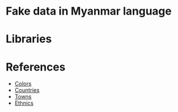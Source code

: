 # Fake data in Myanmar language

# Libraries

# References

- [Colors](https://my.wikipedia.org/wiki/%E1%80%A1%E1%80%9B%E1%80%B1%E1%80%AC%E1%80%84%E1%80%BA)
- [Countries](https://my.wikipedia.org/wiki/%E1%80%A1%E1%80%81%E1%80%BB%E1%80%AF%E1%80%95%E1%80%BA%E1%80%A1%E1%80%81%E1%80%BC%E1%80%AC_%E1%80%A1%E1%80%AC%E1%80%8F%E1%80%AC%E1%80%95%E1%80%AD%E1%80%AF%E1%80%84%E1%80%BA_%E1%80%94%E1%80%AD%E1%80%AF%E1%80%84%E1%80%BA%E1%80%84%E1%80%B6%E1%80%99%E1%80%BB%E1%80%AC%E1%80%B8%E1%80%85%E1%80%AC%E1%80%9B%E1%80%84%E1%80%BA%E1%80%B8)
- [Towns](https://my.wikipedia.org/wiki/%E1%80%99%E1%80%BC%E1%80%94%E1%80%BA%E1%80%99%E1%80%AC%E1%80%94%E1%80%AD%E1%80%AF%E1%80%84%E1%80%BA%E1%80%84%E1%80%B6%E1%80%9B%E1%80%BE%E1%80%AD_%E1%80%99%E1%80%BC%E1%80%AD%E1%80%AF%E1%80%B7%E1%80%99%E1%80%BB%E1%80%AC%E1%80%B8)
- [Ethnics](https://my.wikipedia.org/wiki/%E1%80%95%E1%80%BC%E1%80%8A%E1%80%BA%E1%80%91%E1%80%B1%E1%80%AC%E1%80%84%E1%80%BA%E1%80%85%E1%80%AF_%E1%80%90%E1%80%AD%E1%80%AF%E1%80%84%E1%80%BA%E1%80%B8%E1%80%9B%E1%80%84%E1%80%BA%E1%80%B8%E1%80%9E%E1%80%AC%E1%80%B8_%E1%80%9C%E1%80%B0%E1%80%99%E1%80%BB%E1%80%AD%E1%80%AF%E1%80%B8%E1%80%99%E1%80%BB%E1%80%AC%E1%80%B8)